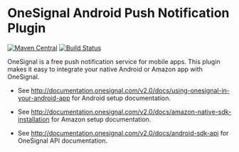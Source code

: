 OneSignal Android Push Notification Plugin
====================================

[![Maven Central](https://maven-badges.herokuapp.com/maven-central/com.onesignal/OneSignal/badge.png)](https://maven-badges.herokuapp.com/maven-central/com.onesignal/OneSignal)
[![Build Status](https://travis-ci.org/OneSignal/OneSignal-Android-SDK.svg?branch=master)](https://travis-ci.org/one-signal/OneSignal-Android-SDK)

OneSignal is a free push notification service for mobile apps. This plugin makes it easy to integrate your native Android or Amazon app with OneSignal.

- See http://documentation.onesignal.com/v2.0/docs/using-onesignal-in-your-android-app for Android setup documentation.
- See http://documentation.onesignal.com/v2.0/docs/amazon-native-sdk-installation for Amazon setup documentation.

- See http://documentation.onesignal.com/v2.0/docs/android-sdk-api for OneSignal API documentation.
